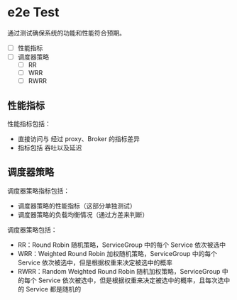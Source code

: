 # e2e Test

通过测试确保系统的功能和性能符合预期。
- [ ] 性能指标
- [ ] 调度器策略
  - [ ] RR
  - [ ] WRR
  - [ ] RWRR

## 性能指标
性能指标包括：
- 直接访问与 经过 proxy、Broker 的指标差异
- 指标包括 吞吐以及延迟

## 调度器策略
调度器策略指标包括：
- 调度器策略的性能指标（这部分单独测试）
- 调度器策略的负载均衡情况（通过方差来判断）

调度器策略包括：
- RR：Round Robin 随机策略，ServiceGroup 中的每个 Service 依次被选中
- WRR：Weighted Round Robin 加权随机策略，ServiceGroup 中的每个 Service 依次被选中，但是根据权重来决定被选中的概率
- RWRR：Random Weighted Round Robin 随机加权策略，ServiceGroup 中的每个 Service 依次被选中，但是根据权重来决定被选中的概率，且每次选中的 Service 都是随机的


